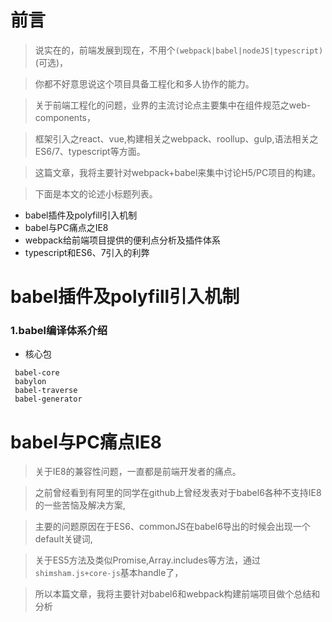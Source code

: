# 前言

> 说实在的，前端发展到现在，不用个```(webpack|babel|nodeJS|typescript)```(可选)，

> 你都不好意思说这个项目具备工程化和多人协作的能力。

> 关于前端工程化的问题，业界的主流讨论点主要集中在组件规范之web-components，

> 框架引入之react、vue,构建相关之webpack、roollup、gulp,语法相关之ES6/7、typescript等方面。

> 这篇文章，我将主要针对webpack+babel来集中讨论H5/PC项目的构建。

> 下面是本文的论述小标题列表。

- babel插件及polyfill引入机制
- babel与PC痛点之IE8
- webpack给前端项目提供的便利点分析及插件体系
- typescript和ES6、7引入的利弊


# babel插件及polyfill引入机制
### 1.babel编译体系介绍

- 核心包
```
 babel-core
 babylon
 babel-traverse
 babel-generator

```


>


# babel与PC痛点IE8

> 关于IE8的兼容性问题，一直都是前端开发者的痛点。

> 之前曾经看到有阿里的同学在github上曾经发表对于babel6各种不支持IE8的一些苦恼及解决方案,

> 主要的问题原因在于ES6、commonJS在babel6导出的时候会出现一个default关键词,

> 关于ES5方法及类似Promise,Array.includes等方法，通过```shimsham.js+core-js```基本handle了，

> 所以本篇文章，我将主要针对babel6和webpack构建前端项目做个总结和分析